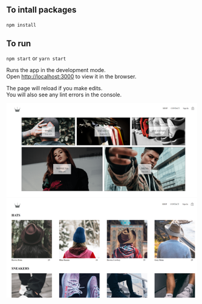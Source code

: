 ## To intall packages
`npm install`

## To run
`npm start` or `yarn start`

Runs the app in the development mode.<br />
Open [http://localhost:3000](http://localhost:3000) to view it in the browser.

The page will reload if you make edits.<br />
You will also see any lint errors in the console.

![main page](./main.png)   
![hats](./hats.png)   
